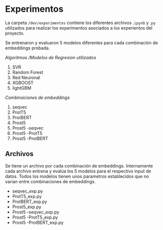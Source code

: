 # Experimentos
La carpeta `/dev/experimentos` contiene los diferentes archivos .`ipynb` y .`py` utilizados para realizar los experimentos asociados a los experientos del proyecto.

Se entrenaron y evaluaron 5 modelos diferentes para cada combinación de embeddings probada. 

*Algoritmos /Modelos de Regresion utilizados*
1. SVR
2. Random Forest
3. Red Neuronal
4. XGBOOST
5. lightGBM
   
*Combinaciones de embeddings*
1. seqvec
2. ProtT5
3. ProtBERT
4. Prost5
5. Prost5 -seqvec
6. Prost5 -ProtT5
7. Prost5 -ProtBERT

## Archivos
Se tiene un archivo por cada combinación de embeddings. Internamente cada archivo entrena y evalúa los 5 modelos para el respectivo input de datos. Todos los modelos tienen unos parametros establecidos que no varian entre combinaciones de embeddings.
* seqvec_exp.py
* ProtT5_exp.py
* ProtBERT_exp.py
* Prost5_exp.py
* Prost5 -seqvec_exp.py
* Prost5 -ProtT5_exp.py
* Prost5 -ProtBERT_exp.py

